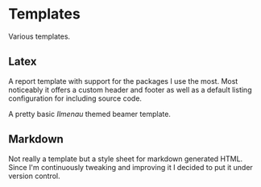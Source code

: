 Templates
=========

Various templates.

## Latex
A report template with support for the packages I use the most. Most noticeably it offers a custom header and footer as well as a default listing configuration for including source code. 

A pretty basic *Ilmenau* themed beamer template. 

## Markdown
Not really a template but a style sheet for markdown generated HTML. Since I'm continuously tweaking and improving it I decided to put it under version control.
